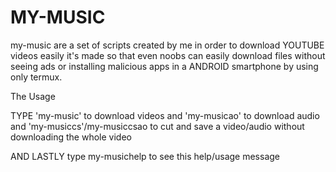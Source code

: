 # MY-MUSIC
my-music are a set of scripts created by me in order to download YOUTUBE videos easily it's made so that even noobs can easily download files without seeing ads or installing malicious apps in a ANDROID smartphone by using only termux.


The Usage 

TYPE 'my-music' to download videos and 'my-musicao' to download audio and 'my-musiccs'/my-musiccsao to cut and save a video/audio without downloading the whole video

AND LASTLY type my-musichelp to see this help/usage message
